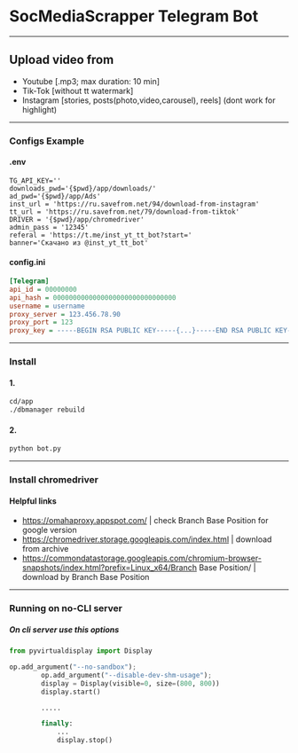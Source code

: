 # SocMediaScrapper Telegram Bot
------------------------

## Upload video from
* Youtube [.mp3; max duration: 10 min]
* Tik-Tok [without tt watermark]
* Instagram [stories, posts(photo,video,carousel), reels] (dont work for highlight)
--------------------
### Configs Example
#### .env
```.env
TG_API_KEY=''
downloads_pwd='{$pwd}/app/downloads/'
ad_pwd='{$pwd}/app/Ads'
inst_url = 'https://ru.savefrom.net/94/download-from-instagram'
tt_url = 'https://ru.savefrom.net/79/download-from-tiktok'
DRIVER = '{$pwd}/app/chromedriver'
admin_pass = '12345'
referal = 'https://t.me/inst_yt_tt_bot?start='
banner='Скачано из @inst_yt_tt_bot'
```

#### config.ini
```.ini
[Telegram]
api_id = 00000000
api_hash = 0000000000000000000000000000000
username = username
proxy_server = 123.456.78.90
proxy_port = 123
proxy_key = -----BEGIN RSA PUBLIC KEY-----{...}-----END RSA PUBLIC KEY-----"
```
----------------------

### Install 
#### 1. 
```.sh
cd/app
./dbmanager rebuild
```

#### 2.
```.sh
python bot.py
```
-------------------------
### Install chromedriver 
#### Helpful links
* https://omahaproxy.appspot.com/ | check Branch Base Position for google version
* https://chromedriver.storage.googleapis.com/index.html | download from archive 
* https://commondatastorage.googleapis.com/chromium-browser-snapshots/index.html?prefix=Linux_x64/Branch Base Position/ | download by Branch Base Position

-----------------------------------------
### Running on no-CLI server
##### On cli server use this options
```.py
from pyvirtualdisplay import Display

op.add_argument("--no-sandbox");
        op.add_argument("--disable-dev-shm-usage");
        display = Display(visible=0, size=(800, 800))
        display.start()

        .....

        finally:
            ...
            display.stop()
```

